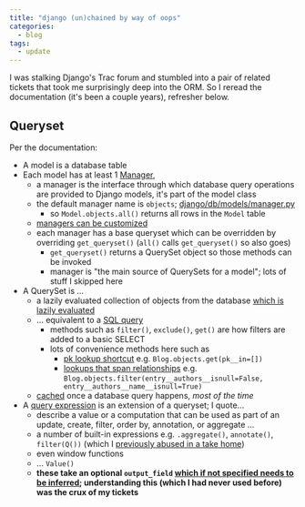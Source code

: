 ```yaml
---
title: "django (un)chained by way of oops"
categories:
  - blog
tags:
  - update
---
```


I was stalking Django's Trac forum and stumbled into a pair of related tickets that took me surprisingly deep into the ORM. 
So I reread the documentation (it's been a couple years), refresher below.

## Queryset 

Per the documentation: 
* A model is a database table 
* Each model has at least 1 [Manager](https://docs.djangoproject.com/en/5.0/topics/db/managers/#django.db.models.Manager), 
  * a manager is the interface through which database query operations are provided to Django models, it's part of the model class
  * the default manager name is `objects`; [django/db/models/manager.py](https://github.com/django/django/blob/main/django/db/models/manager.py)
    * so `Model.objects.all()` returns all rows in the `Model` table 
  * [managers can be customized](https://docs.djangoproject.com/en/5.0/topics/db/managers/#modifying-a-manager-s-initial-queryset)
  * each manager has a base queryset which can be overridden by overriding `get_queryset()` (`all()` calls `get_queryset()` so also goes)
    * `get_queryset()` returns a QuerySet object so those methods can be invoked
    * manager is "the main source of QuerySets for a model"; lots of stuff I skipped here
* A QuerySet is ... 
  * a lazily evaluated collection of objects from the database [which is lazily evaluated](https://docs.djangoproject.com/en/5.0/topics/db/queries/#querysets-are-lazy)
  * ... equivalent to a [SQL query](https://docs.djangoproject.com/en/5.0/topics/db/queries/#retrieving-objects) 
    * methods such as `filter()`, `exclude()`, `get()`  are how filters are added to a basic SELECT 
    * lots of convenience methods here such as 
      * [pk lookup shortcut](https://docs.djangoproject.com/en/5.0/topics/db/queries/#the-pk-lookup-shortcut) e.g. `Blog.objects.get(pk__in=[])`
      * [lookups that span relationships](https://docs.djangoproject.com/en/5.0/topics/db/queries/#lookups-that-span-relationships) e.g. `Blog.objects.filter(entry__authors__isnull=False, entry__authors__name__isnull=True)`
  * [cached](https://docs.djangoproject.com/en/5.0/topics/db/queries/#caching-and-querysets) once a database query happens, *most of the time*
* A [query expression](https://docs.djangoproject.com/en/5.0/ref/models/expressions/) is an extension of a queryset; I quote...
  * describe a value or a computation that can be used as part of an update, create, filter, order by, annotation, or aggregate ... 
  * a number of built-in expressions e.g. `.aggregate()`, `annotate()`, `filter(Q())` (which I [previously abused in a take home](https://github.com/sharonwoo/grant-household-api-docker/blob/main/household-api/api/views.py))
  * even window functions
  * ... `Value()`
  * **these take an optional `output_field` [which if not specified needs to be inferred](https://docs.djangoproject.com/en/5.0/ref/models/querysets/#output-field); understanding this (which I had never used before) was the crux of my tickets**

